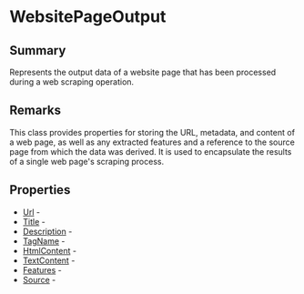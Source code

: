 # WebsitePageOutput

## Summary

Represents the output data of a website page that has been processed during a web scraping operation.

## Remarks

This class provides properties for storing the URL, metadata, and content of a web page, as well as any
extracted features and a reference to the source page from which the data was derived. It is used to
encapsulate the results of a single web page's scraping process.

## Properties

* [Url](WebsitePageOutput.Url.md) - 
* [Title](WebsitePageOutput.Title.md) - 
* [Description](WebsitePageOutput.Description.md) - 
* [TagName](WebsitePageOutput.TagName.md) - 
* [HtmlContent](WebsitePageOutput.HtmlContent.md) - 
* [TextContent](WebsitePageOutput.TextContent.md) - 
* [Features](WebsitePageOutput.Features.md) - 
* [Source](WebsitePageOutput.Source.md) - 
